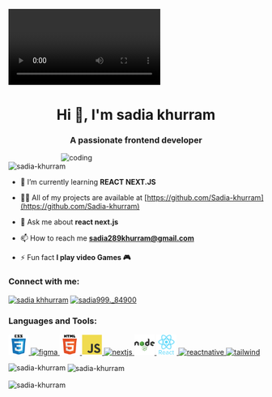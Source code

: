 ![logo](https://github.com/Sadia-khurram/Sadia-khurram/blob/main/mp4.mp4)
<h1 align="center">Hi 👋, I'm sadia khurram</h1>
<h3 align="center">A passionate frontend developer</h3>
<img align="right" alt="coding" width="400" src="https://media4.giphy.com/media/xT9IgzoKnwFNmISR8I/giphy.gif?cid=6c09b952umcrnydpb3z54wrm2n3ulypmny900axcknc1iakr&ep=v1_internal_gif_by_id&rid=giphy.gif&ct=g"/>

<p align="left"> <img src="https://komarev.com/ghpvc/?username=sadia-khurram&label=Profile%20views&color=0e75b6&style=flat" alt="sadia-khurram" /> </p>

- 🌱 I’m currently learning **REACT NEXT.JS**

- 👨‍💻 All of my projects are available at [https://github.com/Sadia-khurram](https://github.com/Sadia-khurram)

- 💬 Ask me about **react next.js**

- 📫 How to reach me **sadia289khurram@gmail.com**

- ⚡ Fun fact **I play video Games 🎮**

<h3 align="left">Connect with me:</h3>
<p align="left">
<a href="https://fb.com/sadia khhurram" target="blank"><img align="center" src="https://raw.githubusercontent.com/rahuldkjain/github-profile-readme-generator/master/src/images/icons/Social/facebook.svg" alt="sadia khhurram" height="30" width="40" /></a>
<a href="https://discord.gg/sadia999._84900" target="blank"><img align="center" src="https://raw.githubusercontent.com/rahuldkjain/github-profile-readme-generator/master/src/images/icons/Social/discord.svg" alt="sadia999._84900" height="30" width="40" /></a>
</p>

<h3 align="left">Languages and Tools:</h3>
<p align="left"> <a href="https://www.w3schools.com/css/" target="_blank" rel="noreferrer"> <img src="https://raw.githubusercontent.com/devicons/devicon/master/icons/css3/css3-original-wordmark.svg" alt="css3" width="40" height="40"/> </a> <a href="https://www.figma.com/" target="_blank" rel="noreferrer"> <img src="https://www.vectorlogo.zone/logos/figma/figma-icon.svg" alt="figma" width="40" height="40"/> </a> <a href="https://www.w3.org/html/" target="_blank" rel="noreferrer"> <img src="https://raw.githubusercontent.com/devicons/devicon/master/icons/html5/html5-original-wordmark.svg" alt="html5" width="40" height="40"/> </a> <a href="https://developer.mozilla.org/en-US/docs/Web/JavaScript" target="_blank" rel="noreferrer"> <img src="https://raw.githubusercontent.com/devicons/devicon/master/icons/javascript/javascript-original.svg" alt="javascript" width="40" height="40"/> </a> <a href="https://nextjs.org/" target="_blank" rel="noreferrer"> <img src="https://cdn.worldvectorlogo.com/logos/nextjs-2.svg" alt="nextjs" width="40" height="40"/> </a> <a href="https://nodejs.org" target="_blank" rel="noreferrer"> <img src="https://raw.githubusercontent.com/devicons/devicon/master/icons/nodejs/nodejs-original-wordmark.svg" alt="nodejs" width="40" height="40"/> </a> <a href="https://reactjs.org/" target="_blank" rel="noreferrer"> <img src="https://raw.githubusercontent.com/devicons/devicon/master/icons/react/react-original-wordmark.svg" alt="react" width="40" height="40"/> </a> <a href="https://reactnative.dev/" target="_blank" rel="noreferrer"> <img src="https://reactnative.dev/img/header_logo.svg" alt="reactnative" width="40" height="40"/> </a> <a href="https://tailwindcss.com/" target="_blank" rel="noreferrer"> <img src="https://www.vectorlogo.zone/logos/tailwindcss/tailwindcss-icon.svg" alt="tailwind" width="40" height="40"/> </a> </p>

<p><img align="left" src="https://github-readme-stats.vercel.app/api/top-langs?username=sadia-khurram&show_icons=true&locale=en&layout=compact" alt="sadia-khurram" /></p>

<p>&nbsp;<img align="center" src="https://github-readme-stats.vercel.app/api?username=sadia-khurram&show_icons=true&locale=en" alt="sadia-khurram" /></p>

<p><img align="center" src="https://github-readme-streak-stats.herokuapp.com/?user=sadia-khurram&" alt="sadia-khurram" /></p>


